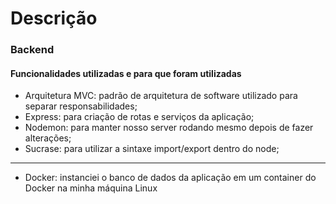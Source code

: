 # Descrição

### Backend

#### Funcionalidades utilizadas e para que foram utilizadas

- Arquitetura MVC: padrão de arquitetura de software utilizado para separar responsabilidades;
- Express: para criação de rotas e serviços da aplicação;
- Nodemon: para manter nosso server rodando mesmo depois de fazer alterações;
- Sucrase: para utilizar a sintaxe import/export dentro do node;

---

- Docker: instanciei o banco de dados da aplicação em um container do Docker na minha máquina Linux
